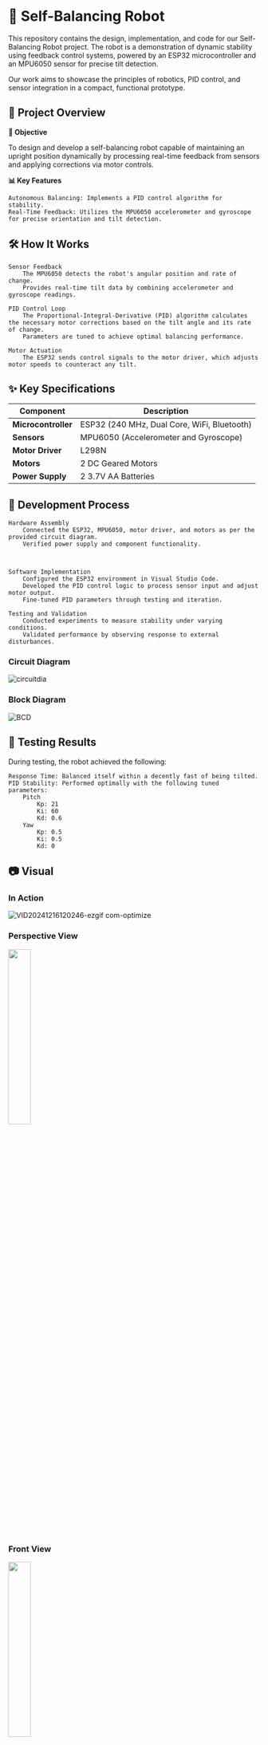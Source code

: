 # 🤖 Self-Balancing Robot

This repository contains the design, implementation, and code for our Self-Balancing Robot project. The robot is a demonstration of dynamic stability using feedback control systems, powered by an ESP32 microcontroller and an MPU6050 sensor for precise tilt detection.

Our work aims to showcase the principles of robotics, PID control, and sensor integration in a compact, functional prototype.

## 📖 Project Overview
**🔧 Objective**

To design and develop a self-balancing robot capable of maintaining an upright position dynamically by processing real-time feedback from sensors and applying corrections via motor controls.

**📊 Key Features**

    Autonomous Balancing: Implements a PID control algorithm for stability.
    Real-Time Feedback: Utilizes the MPU6050 accelerometer and gyroscope for precise orientation and tilt detection.

## 🛠️ How It Works
    Sensor Feedback
        The MPU6050 detects the robot's angular position and rate of change.
        Provides real-time tilt data by combining accelerometer and gyroscope readings.

    PID Control Loop
        The Proportional-Integral-Derivative (PID) algorithm calculates the necessary motor corrections based on the tilt angle and its rate of change.
        Parameters are tuned to achieve optimal balancing performance.

    Motor Actuation
        The ESP32 sends control signals to the motor driver, which adjusts motor speeds to counteract any tilt.

## ✨ Key Specifications
| Component         | Description                                      |  
|--------------------|--------------------------------------------------|  
| **Microcontroller**| ESP32 (240 MHz, Dual Core, WiFi, Bluetooth)      |  
| **Sensors**        | MPU6050 (Accelerometer and Gyroscope)            |  
| **Motor Driver**   | L298N   |  
| **Motors**         | 2 DC Geared Motors     |  
| **Power Supply**   | 2 3.7V AA Batteries         |  
 
## 🔧 Development Process
    Hardware Assembly
        Connected the ESP32, MPU6050, motor driver, and motors as per the provided circuit diagram.
        Verified power supply and component functionality.



    Software Implementation
        Configured the ESP32 environment in Visual Studio Code.
        Developed the PID control logic to process sensor input and adjust motor output.
        Fine-tuned PID parameters through testing and iteration.

    Testing and Validation
        Conducted experiments to measure stability under varying conditions.
        Validated performance by observing response to external disturbances.

### Circuit Diagram
![circuitdia](https://github.com/user-attachments/assets/50c9608c-392b-4af2-bb23-75c2e78f307f)

### Block Diagram
![BCD](https://github.com/user-attachments/assets/a775ab54-ec51-4d9f-8b1e-e1b1df76e3b7)

## 🚀 Testing Results
During testing, the robot achieved the following:

    Response Time: Balanced itself within a decently fast of being tilted.
    PID Stability: Performed optimally with the following tuned parameters:
        Pitch
            Kp: 21
            Ki: 60
            Kd: 0.6
        Yaw
            Kp: 0.5
            Ki: 0.5
            Kd: 0
        
## 📷 Visual
### In Action
![VID20241216120246-ezgif com-optimize](https://github.com/user-attachments/assets/95fc5c23-606c-4563-8965-35550cd9c79b)

### Perspective View
<img src="https://github.com/user-attachments/assets/7f48dc40-040b-4acd-aeb6-4b2cc7a27b79" width=30% height=30%>

### Front View
<img src="https://github.com/user-attachments/assets/285782cf-3b64-4c9e-82d3-6b4dcd4d297a" width=30% height=30%>

### Back View
<img src="https://github.com/user-attachments/assets/cfac928b-d902-4d46-8830-a3c82cc29c90" width=30% height=30%>

### Top View
<img src="https://github.com/user-attachments/assets/662d007a-0043-4da6-acc1-640847cf3b0b" width=30% height=30%>

### Side View
<img src="https://github.com/user-attachments/assets/061405e5-179a-448a-8930-d9ed16d61176" width=30% height=30%>

## 📝 Conclusion
This project demonstrates the integration of electronics, control theory, and programming to create a functional self-balancing robot. The design serves as a practical application of feedback systems and offers scope for further development, such as obstacle avoidance or remote control.

## 📬 Contact
For questions or further discussion, please contact:

    Dave Daniel V. Cardino: davedaniel.cardino@g.msuiit.edu.ph
    Thaddeus Rosales: thaddeus.rosales@g.msuiit.edu.ph
